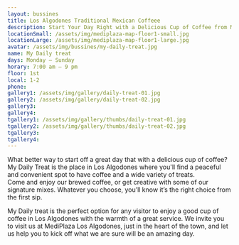 ```yaml
---
layout: bussines
title: Los Algodones Traditional Mexican Coffeee
description: Start Your Day Right with a Delicious Cup of Coffee from My Daily Treat in MediPlaza Los Algodones. Come Experience Our Special Mexican Blends Today!
locationSmall: /assets/img/mediplaza-map-floor1-small.jpg
locationLarge: /assets/img/mediplaza-map-floor1-large.jpg
avatar: /assets/img/bussines/my-daily-treat.jpg
name: My Daily treat
days: Monday – Sunday
horary: 7:00 am – 9 pm
floor: 1st
local: 1-2
phone:
gallery1: /assets/img/gallery/daily-treat-01.jpg
gallery2: /assets/img/gallery/daily-treat-02.jpg
gallery3:
gallery4:
tgallery1: /assets/img/gallery/thumbs/daily-treat-01.jpg
tgallery2: /assets/img/gallery/thumbs/daily-treat-02.jpg
tgallery3:
tgallery4:
---
```

What better way to start off a great day that with a delicious cup of coffee? My Daily Treat is the place in Los Algodones where you'll find a peaceful and convenient spot to have coffee and a wide variety of treats.  
Come and enjoy our brewed coffee, or get creative with some of our signature mixes. Whatever you choose, you’ll know it’s the right choice from the first sip.

My Daily treat is the perfect option for any visitor to enjoy a good cup of coffee in Los Algodones with the warmth of a great service. We invite you to visit us at MediPlaza Los Algodones, just in the heart of the town, and let us help you to kick off what we are sure will be an amazing day.